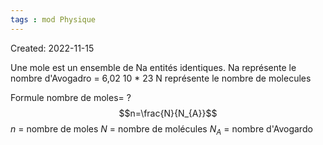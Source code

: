 ```yaml
---
tags : mod Physique
---
```

Created: 2022-11-15

Une mole est un ensemble de Na entités identiques. 
Na représente le nombre d'Avogadro = 6,02 10 * 23 
N représente le nombre de molecules 

Formule nombre de moles=
?
$$n=\frac{N}{N_{A}}$$
$n$ = nombre de moles
$N$ = nombre de molécules
$N_{A}$ = nombre d'Avogardo
<!--SR:!2023-10-23,46,210-->
